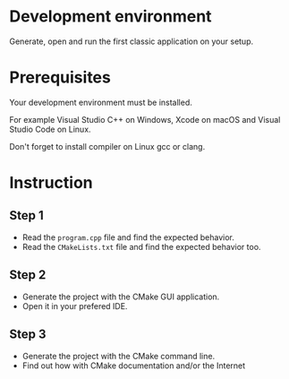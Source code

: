 # Development environment

Generate, open and run the first classic application on your setup.

# Prerequisites

Your development environment must be installed.

For example Visual Studio C++ on Windows, Xcode on macOS and Visual Studio Code on Linux.

Don't forget to install compiler on Linux gcc or clang.

# Instruction

## Step 1

* Read the `program.cpp` file and find the expected behavior.
* Read the `CMakeLists.txt` file and find the expected behavior too.

## Step 2

* Generate the project with the CMake GUI application.
* Open it in your prefered IDE.

## Step 3

* Generate the project with the CMake command line.
* Find out how with CMake documentation and/or the Internet
